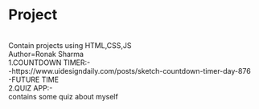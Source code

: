 # Project
<Br>
Contain projects using HTML,CSS,JS
<br>
Author=Ronak Sharma
<br>
1.COUNTDOWN TIMER:-
<br>
-https://www.uidesigndaily.com/posts/sketch-countdown-timer-day-876
<br>
-FUTURE TIME
<br>
2.QUIZ APP:-
<br>
 contains some quiz about myself
 